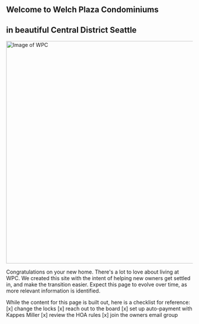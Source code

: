 ## Welcome to Welch Plaza Condominiums
## in beautiful Central District Seattle

<img src="https://d3mi7e2vp4lzjl.cloudfront.net/a3edd0bb98b5f9ae0b3be34a63838e83882735bb_img_14/origin.jpg" alt="Image of WPC" width="600"/>

Congratulations on your new home. There's a lot to love about living at WPC. We created this site with the intent of helping new owners get settled in, and make the transition easier. Expect this page to evolve over time, as more relevant information is identified.

While the content for this page is built out, here is a checklist for reference:
[x] change the locks
[x] reach out to the board
[x] set up auto-payment with Kappes Miller
[x] review the HOA rules
[x] join the owners email group

